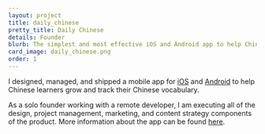 ```yaml
---
layout: project
title: daily_chinese
pretty_title: Daily Chinese
details: Founder
blurb: The simplest and most effective iOS and Android app to help Chinese learners grow, track, and master their vocabulary.
card_image: daily_chinese.png
order: 1
---
```



<p>I designed, managed, and shipped a mobile app for <a class="inline-link" href="https://apps.apple.com/us/app/daily-chinese-flashcards/id1468602303?ign-mpt=uo%3D2" target="_blank">iOS</a> and <a class="inline-link" href="https://play.google.com/store/apps/details?id=com.mojayllc.dailychinese" target="_blank">Android</a> to help Chinese learners grow and track their Chinese vocabulary.</p>

<p>As a solo founder working with a remote developer, I am executing all of the design, project management, marketing, and content strategy components of the product. More information about the app can be found <a class="inline-link" href="https://www.dailychinese.app" target="_blank">here</a>.</p>

